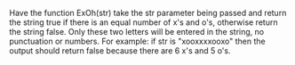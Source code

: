 Have the function ExOh(str) take the str parameter being passed and
return the string true if there is an equal number of x's and o's,
otherwise return the string false. Only these two letters will be entered
in the string, no punctuation or numbers. For example: if str is
"xooxxxxooxo" then the output should return false because there are
6 x's and 5 o's.
